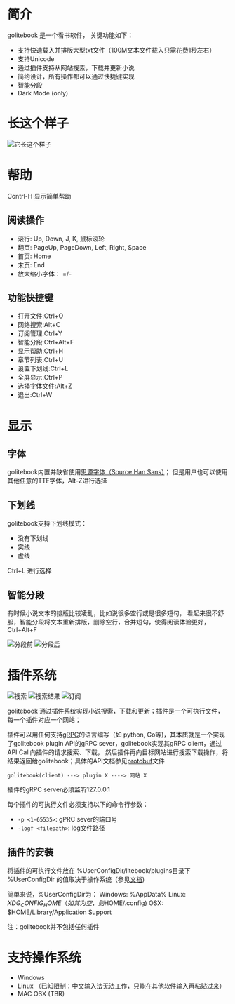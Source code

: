 # 简介
golitebook 是一个看书软件， 关键功能如下：

* 支持快速载入并排版大型txt文件（100M文本文件载入只需花费1秒左右）
* 支持Unicode
* 通过插件支持从网站搜索，下载并更新小说
* 简约设计，所有操作都可以通过快捷键实现
* 智能分段
* Dark Mode (only)

# 长这个样子
![它长这个样子](screenshot.png)

# 帮助
Contrl-H 显示简单帮助

## 阅读操作

* 滚行: Up, Down, J, K, 鼠标滚轮
* 翻页: PageUp, PageDown, Left, Right, Space
* 首页: Home
* 末页: End
* 放大缩小字体： =/-

## 功能快捷键

* 打开文件:Ctrl+O
* 网络搜索:Alt+C
* 订阅管理:Ctrl+Y
* 智能分段:Ctrl+Alt+F
* 显示帮助:Ctrl+H
* 章节列表:Ctrl+U
* 设置下划线:Ctrl+L
* 全屏显示:Ctrl+P
* 选择字体文件:Alt+Z
* 退出:Ctrl+W

# 显示
## 字体
golitebook内置并缺省使用[思源字体（Source Han Sans）](https://github.com/adobe-fonts/source-han-sans/tree/release/)；
但是用户也可以使用其他任意的TTF字体，Alt-Z进行选择
## 下划线
golitebook支持下划线模式：

* 没有下划线
* 实线
* 虚线

Ctrl+L 进行选择

## 智能分段

有时候小说文本的排版比较凌乱，比如说很多空行或是很多短句， 看起来很不舒服，智能分段将文本重新排版，删除空行，合并短句，使得阅读体验更好，Ctrl+Alt+F

![分段前](beforeFormat.png)
![分段后](afterFormat.png)


# 插件系统
![搜索](searchInput.png)
![搜索结果](searchResults.png)
![订阅](subs.png)

golitebook 通过插件系统实现小说搜索，下载和更新；插件是一个可执行文件，每一个插件对应一个网站；

插件可以用任何支持[gRPC](https://grpc.github.io/)的语言编写（如 python, Go等)，其本质就是一个实现了golitebook plugin API的gRPC sever，golitebook实现其gRPC client，通过API Call向插件的请求搜索、下载， 然后插件再向目标网站进行搜索下载操作，将结果返回给golitebook；具体的API文档参见[protobuf](api/api.proto)文件

`golitebook(client) ---> plugin X ----> 网站 X`

插件的gRPC server必须监听127.0.0.1

每个插件的可执行文件必须支持以下的命令行参数：
* `-p <1-65535>`: gPRC sever的端口号
* `-logf <filepath>`: log文件路径

## 插件的安装
将插件的可执行文件放在 %UserConfigDir/litebook/plugins目录下
%UserConfigDir 的值取决于操作系统（参见[文档](https://golang.org/pkg/os/#UserConfigDir))

简单来说，%UserConfigDir为：
Windows: %AppData%
Linux: $XDG_CONFIG_HOME（如其为空，则$HOME/.config)
OSX: $HOME/Library/Application Support

注：golitebook并不包括任何插件

# 支持操作系统

* Windows
* Linux （已知限制：中文输入法无法工作，只能在其他软件输入再粘贴过来）
* MAC OSX (TBR)
